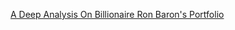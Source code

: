 


[A Deep Analysis On Billionaire Ron Baron's Portfolio](https://www.youtube.com/watch?v=i5-9GTOBvS8)

